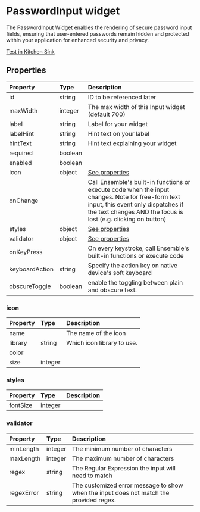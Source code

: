 # PasswordInput widget

The PasswordInput Widget enables the rendering of secure password input fields, ensuring that user-entered passwords remain hidden and protected within your application for enhanced security and privacy.

[Test in Kitchen Sink](https://studio.ensembleui.com/app/e24402cb-75e2-404c-866c-29e6c3dd7992/screen/218fa244-f0cd-4d17-91e6-7c099bbedede)

## Properties

| Property       | Type    | Description                                                                                                                                                                                              |
| :------------- | :------ | :------------------------------------------------------------------------------------------------------------------------------------------------------------------------------------------------------- |
| id             | string  | ID to be referenced later                                                                                                                                                                                |
| maxWidth       | integer | The max width of this Input widget (default 700)                                                                                                                                                         |
| label          | string  | Label for your widget                                                                                                                                                                                    |
| labelHint      | string  | Hint text on your label                                                                                                                                                                                  |
| hintText       | string  | Hint text explaining your widget                                                                                                                                                                         |
| required       | boolean |                                                                                                                                                                                                          |
| enabled        | boolean |                                                                                                                                                                                                          |
| icon           | object  | [See properties](#icon)                                                                                                                                                                                  |
| onChange       |         | Call Ensemble's built-in functions or execute code when the input changes. Note for free-form text input, this event only dispatches if the text changes AND the focus is lost (e.g. clicking on button) |
| styles         | object  | [See properties](#styles)                                                                                                                                                                                |
| validator      | object  | [See properties](#validator)                                                                                                                                                                             |
| onKeyPress     |         | On every keystroke, call Ensemble's built-in functions or execute code                                                                                                                                   |
| keyboardAction | string  | Specify the action key on native device's soft keyboard                                                                                                                                                  |
| obscureToggle  | boolean | enable the toggling between plain and obscure text.                                                                                                                                                      |

### icon

| Property | Type    | Description                |
| :------- | :------ | :------------------------- |
| name     |         | The name of the icon       |
| library  | string  | Which icon library to use. |
| color    |         |                            |
| size     | integer |                            |

### styles

| Property | Type    | Description |
| :------- | :------ | :---------- |
| fontSize | integer |             |

### validator

| Property   | Type    | Description                                                                            |
| :--------- | :------ | :------------------------------------------------------------------------------------- |
| minLength  | integer | The minimum number of characters                                                       |
| maxLength  | integer | The maximum number of characters                                                       |
| regex      | string  | The Regular Expression the input will need to match                                    |
| regexError | string  | The customized error message to show when the input does not match the provided regex. |

